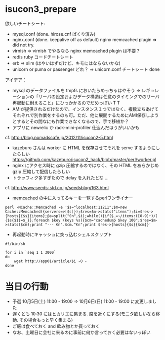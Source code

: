 isucon3_prepare
===============

欲しいチートシート:

- mysql.conf (done. hirose.cnf ぱくり済み)
- nginx.conf (done. keepalive off as default) nginx memcached plugin => did not try. 
- virnish => virnish でやるなら nginx memcached plugin は不要？
- redis ruby コードチートシート
- erb => slim (はやいはずだけど、キモにはならないかな)
- unicorn or puma or passenger どれ？ => unicorn.conf チートシート done

アイデア：

- mysql のデータファイルを tmpfs においたらめっちゃはやそう => レギュレーションの「サーバの設定およびデータ構造は任意のタイミングでのサーバ再起動に耐えること」にひっかかるのでだめっぽい T T
- AMIが提供されるだけなので、インスタンス１つではなく、複数立ちあげてそれぞれで別作業をするのも可。ただ、他に展開するためにAMI保存しようとするとその間なにも作業できなくなるので、手で移植か？
- アプリに newrelic か rack-mini-profiler 仕込んだほうがいいかも

cf. http://blog.nomadscafe.jp/2012/11/isucon2-5.html

- kazeburo さんは worker に HTML を保存させてそれを serve するようにしたらしい https://github.com/kazeburo/isucon2_hack/blob/master/perl/worker.pl
- nginx にアクセス時に gzip 圧縮するのではなく、その HTML をあらかじめ gzip 圧縮して配信したらしい 
- トラッフィク多すぎたので delay を入れたとな ...

cf. http://www.seeds-std.co.jp/seedsblog/163.html

* memcached の中に入ってるキーを一覧するperlワンライナー

```
perl -MCache::Memcached -e '$s="localhost:11211";$m=new Cache::Memcached({servers=>[$s]});$res=$m->stats("items");$i=$res->{hosts}{$s}{items};@a=split("€n",$i);while(){if($_=~/items:([0-9]+)/){$s{$1}=$_}};foreach $key (keys %s){$cm="cachedump $key 100";$res=$m->stats($cm);print "--- €n".$cm."€n";print $res->{hosts}{$s}{$cm}}'
```

* 再起動時にキャッシュに突っ込むシェルスクリプト

```
#!/bin/sh

for i in `seq 1 1 3000`
do
    wget http://app01/article/$i -O -
done
```

# 当日の行動

- 予選 10月5日(土) 11:00 - 19:00 => 10月6日(日) 11:00 - 19:00 に変更しました
- 遅くとも 10:30 にはヒカリエに集まる. 席を近くにする(モニタ欲しいなら移動. その場合もっと早く集まる)
- ご飯は食べておく and 飲み物とか買っておく
- なお、土曜日に会社に来るのに事前に何か言っておく必要はないっぽい

